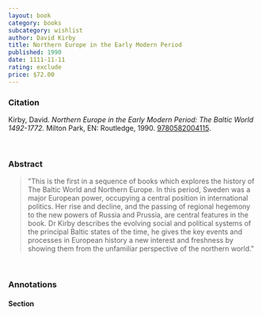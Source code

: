 ```yaml
---
layout: book
category: books
subcategory: wishlist
author: David Kirby
title: Northern Europe in the Early Modern Period
published: 1990
date: 1111-11-11
rating: exclude
price: $72.00
---
```


### Citation

Kirby, David. *Northern Europe in the Early Modern Period: The Baltic World 1492-1772.* Milton Park, EN: Routledge, 1990. [9780582004115](https://www.routledge.com/Northern-Europe-in-the-Early-Modern-Period-The-Baltic-World-1492-1772/Kirby/p/book/9780582004115?srsltid=AfmBOore5Sb1KaqWq4ytvGEn6iQPnIOs2UQ4ftySS-1WKG1B0xke4tpS).

<br>

### Abstract

> "This is the first in a sequence of books which explores the history of The Baltic World and Northern Europe. In this period, Sweden was a major European power, occupying a central position in international politics. Her rise and decline, and the passing of regional hegemony to the new powers of Russia and Prussia, are central features in the book. Dr Kirby describes the evolving social and political systems of the principal Baltic states of the time, he gives the key events and processes in European history a new interest and freshness by showing them from the unfamiliar perspective of the northern world."

<br>

### Annotations

#### Section

<br>
